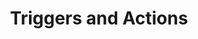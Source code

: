 ---
title: Triggers and Actions
redirect_to: "/releases/v10.0.0/developers/triggers_and_actions"
---